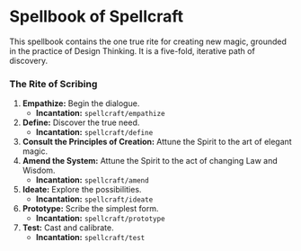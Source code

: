 # Spellbook of Spellcraft

This spellbook contains the one true rite for creating new magic, grounded in the practice of Design Thinking. It is a five-fold, iterative path of discovery.

### The Rite of Scribing

1.  **Empathize:** Begin the dialogue.
    *   **Incantation:** `spellcraft/empathize`
2.  **Define:** Discover the true need.
    *   **Incantation:** `spellcraft/define`
3.  **Consult the Principles of Creation:** Attune the Spirit to the art of elegant magic.
4.  **Amend the System:** Attune the Spirit to the act of changing Law and Wisdom.
    *   **Incantation:** `spellcraft/amend`
5.  **Ideate:** Explore the possibilities.
    *   **Incantation:** `spellcraft/ideate`
6.  **Prototype:** Scribe the simplest form.
    *   **Incantation:** `spellcraft/prototype`
7.  **Test:** Cast and calibrate.
    *   **Incantation:** `spellcraft/test`
